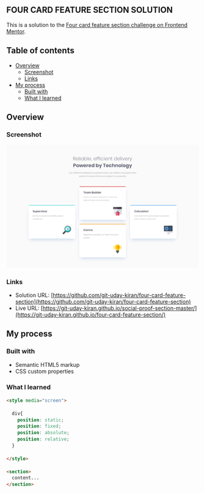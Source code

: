 ## FOUR CARD FEATURE SECTION SOLUTION
This is a solution to the [Four card feature section challenge on Frontend Mentor](https://www.frontendmentor.io/challenges/four-card-feature-section-weK1eFYK/hub/four-card-feature-section-lo0oYZ3Hcz).

## Table of contents
- [Overview](#Overview)
  - [Screenshot](#Screenshot)
  - [Links](#Links)
- [My process](#my-process)
  - [Built with](#Built-with)
  - [What I learned](#What-i-learned)

## Overview

### Screenshot
![](./design/desktop-design.jpg)

### Links

- Solution URL: [https://github.com/git-uday-kiran/four-card-feature-section](https://github.com/git-uday-kiran/four-card-feature-section)
- Live URL: [https://git-uday-kiran.github.io/social-proof-section-master/](https://git-uday-kiran.github.io/four-card-feature-section/)

## My process

### Built with

- Semantic HTML5 markup
- CSS custom properties

### What I learned

```html
<style media="screen">

  div{
    position: static;
    position: fixed;
    position: absolute;
    position: relative;
  }

</style>

<section>
  content...
</section>
```
